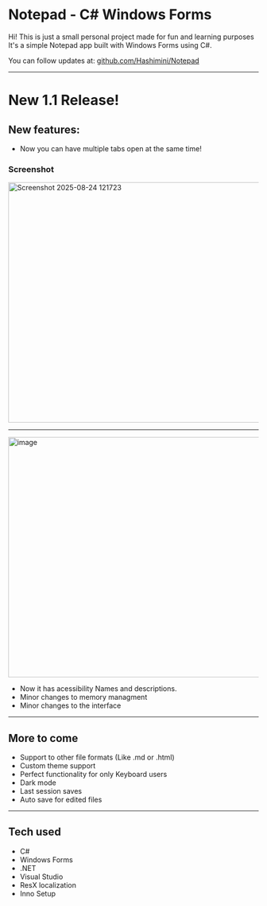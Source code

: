 ﻿# Notepad - C# Windows Forms

Hi! This is just a small personal project made for fun and learning purposes
It's a simple Notepad app built with Windows Forms using C#.

You can follow updates at: [github.com/Hashimini/Notepad](https://github.com/Hashimini/Notepad)

---

# New 1.1 Release!

## New features:

- Now you can have multiple tabs open at the same time!

### Screenshot

<img width="740" height="483" alt="Screenshot 2025-08-24 121723" src="https://github.com/user-attachments/assets/2afce9db-da9e-4332-98b0-baee22d2d5d8" />

---

<img width="740" height="483" alt="image" src="https://github.com/user-attachments/assets/2339231a-d2f1-47a4-a7f0-a0e35ce0eb7c" />

- Now it has acessibility Names and descriptions.
- Minor changes to memory managment
- Minor changes to the interface

---

## More to come

- Support to other file formats (Like .md or .html)
- Custom theme support
- Perfect functionality for only Keyboard users
- Dark mode
- Last session saves
- Auto save for edited files

---

## Tech used

- C#
- Windows Forms
- .NET
- Visual Studio
- ResX localization
- Inno Setup

